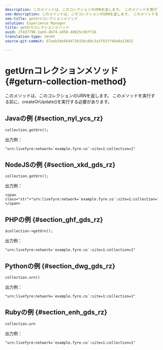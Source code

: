```yaml
---
description: このメソッドは、このコレクションのURNを返します。 このメソッドを実行する前に、createOrUpdate()を実行する必要があります。
seo-description: このメソッドは、このコレクションのURNを返します。 このメソッドを実行する前に、createOrUpdate()を実行する必要があります。
seo-title: getUrnコレクションメソッド
solution: Experience Manager
title: getUrnコレクションメソッド
uuid: 2f4d7796-2ae5-4b74-a958-40825c6bff16
translation-type: tm+mt
source-git-commit: 67aeb3de964473b326c88c3a3f81ff48a6a12652

---
```



# getUrnコレクションメソッド{#geturn-collection-method}

このメソッドは、このコレクションのURNを返します。 このメソッドを実行する前に、createOrUpdate()を実行する必要があります。

## Javaの例 {#section_nyl_ycs_rz}

```
collection.getUrn(); 
```

出力例：

```
"urn:livefyre:network=`example.fyre.co`:site=1:collection=1" 
```

## NodeJSの例 {#section_xkd_gds_rz}

```
collection.getUrn(); 
```

出力例：

```
<span class="str">"urn:livefyre:network=`example.fyre.co`:site=1:collection=1"</span>
```

## PHPの例 {#section_ghf_gds_rz}

```
$collection->getUrn(); 
```

出力例：

```
"urn:livefyre:network=`example.fyre.co`:site=1:collection=1" 
```

## Pythonの例 {#section_dwg_gds_rz}

```
collection.urn() 
```

出力例：

```
"urn:livefyre:network=`example.fyre.co`:site=1:collection=1" 
```

## Rubyの例 {#section_enh_gds_rz}

```
collection.urn
```

出力例：

```
"urn:livefyre:network=`example.fyre.co`:site=1:collection=1" 
```

